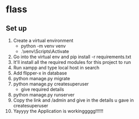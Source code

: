 # flass

## Set up
1. Create a virtual environment 
   - python -m venv venv
   - .\\venv\\Scripts\\Activate
2. Go into the virtual env and pip install -r requirements.txt
3. It'll install all the required modules for this project to run
4. Run xampp and type local host in search
5. Add flipper-x in database
6. python manage.py migrate
7. python manage.py createsuperuser
   - give required details
9. python manage.py runserver
10. Copy the link and /admin and give in the details u gave in createsuperuser
11. Yayyyy the Application is workinggggg!!!!!!
